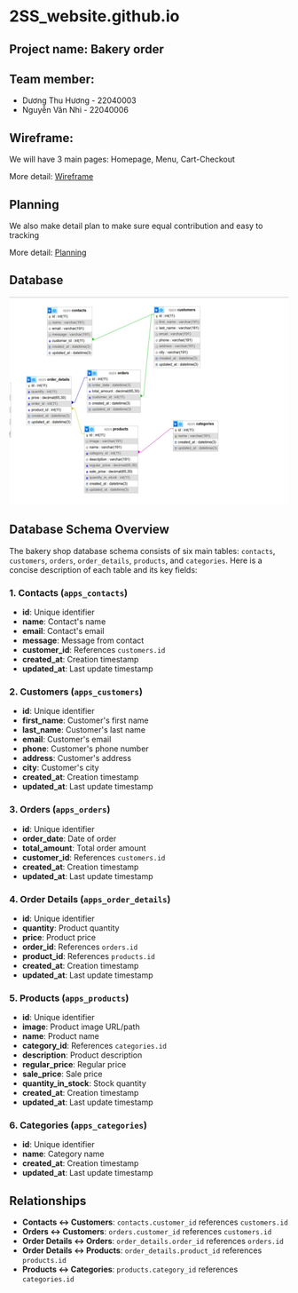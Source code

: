 # 2SS_website.github.io
## Project name: Bakery order

## Team member:
+ Dương Thu Hương - 22040003
+ Nguyễn Vân Nhi - 22040006

## Wireframe: 

We will have 3 main pages: Homepage, Menu, Cart-Checkout

More detail: <a href='/content/Wireframe/README.md'>Wireframe</a>

## Planning

We also make detail plan to make sure equal contribution and easy to tracking

More detail: <a href='/content/Planning/README.md'>Planning</a>

## Database

<img src='webapp/public/dtb_img.jpg'>

## Database Schema Overview

The bakery shop database schema consists of six main tables: `contacts`, `customers`, `orders`, `order_details`, `products`, and `categories`. Here is a concise description of each table and its key fields:

### 1. Contacts (`apps_contacts`)
- **id**: Unique identifier
- **name**: Contact's name
- **email**: Contact's email
- **message**: Message from contact
- **customer_id**: References `customers.id`
- **created_at**: Creation timestamp
- **updated_at**: Last update timestamp

### 2. Customers (`apps_customers`)
- **id**: Unique identifier
- **first_name**: Customer's first name
- **last_name**: Customer's last name
- **email**: Customer's email
- **phone**: Customer's phone number
- **address**: Customer's address
- **city**: Customer's city
- **created_at**: Creation timestamp
- **updated_at**: Last update timestamp

### 3. Orders (`apps_orders`)
- **id**: Unique identifier
- **order_date**: Date of order
- **total_amount**: Total order amount
- **customer_id**: References `customers.id`
- **created_at**: Creation timestamp
- **updated_at**: Last update timestamp

### 4. Order Details (`apps_order_details`)
- **id**: Unique identifier
- **quantity**: Product quantity
- **price**: Product price
- **order_id**: References `orders.id`
- **product_id**: References `products.id`
- **created_at**: Creation timestamp
- **updated_at**: Last update timestamp

### 5. Products (`apps_products`)
- **id**: Unique identifier
- **image**: Product image URL/path
- **name**: Product name
- **category_id**: References `categories.id`
- **description**: Product description
- **regular_price**: Regular price
- **sale_price**: Sale price
- **quantity_in_stock**: Stock quantity
- **created_at**: Creation timestamp
- **updated_at**: Last update timestamp

### 6. Categories (`apps_categories`)
- **id**: Unique identifier
- **name**: Category name
- **created_at**: Creation timestamp
- **updated_at**: Last update timestamp

## Relationships
- **Contacts ↔ Customers**: `contacts.customer_id` references `customers.id`
- **Orders ↔ Customers**: `orders.customer_id` references `customers.id`
- **Order Details ↔ Orders**: `order_details.order_id` references `orders.id`
- **Order Details ↔ Products**: `order_details.product_id` references `products.id`
- **Products ↔ Categories**: `products.category_id` references `categories.id`

